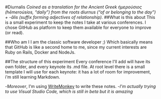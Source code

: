 #Diurnalis
*Coined as a translation for the Ancient Greek ἡμερούσιος ‎(hēmeroúsios, “daily”) from the roots diurnus ‎(“of or belonging to the day”) +‎ -ālis (suffix forming adjectives of relationship).*
##What is this about
This is a small experiment to keep the notes I take at various conferences.
I chose GitHub as platform to keep them available for everyone to improve (or read).

##Who am I
I am the classic software developer ;)
Which basically means that GitHub is like a second home to me, since my current interests are Ruby on Rails, Docker and NodeJs.

##The structure of this experiment
Every conference I'll add will have its own folder, and every keynote its .md file.
At root level there is a small template I will use for each keynote: it has a lot of room for improvement, i'm still learning Markdown.

-*Moreover*, I'm using [WriteMonkey](http://writemonkey.com/) to write these notes.
-*I'm actually trying to use Visual Studio Code, which is still in beta but it is amazing*